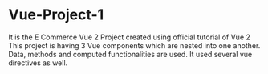 # Vue-Project-1
It is the E Commerce Vue 2 Project created using official tutorial of Vue 2
This project is having 3 Vue components which are nested into one another.
Data, methods and computed functionalities are used.
It used several vue directives as well.
